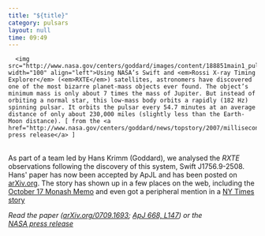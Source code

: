 ```yaml
---
title: "${title}"
category: pulsars
layout: null
time: 09:49
---
```

<!-- converted from blosxom format post by dkg 22.1.2022 -->
<!-- created by convert.pl on Mon Jan 30 23:14:15 EST 2012 -->
<!-- converted from ../2007/09/nasa-astronomers-find-bizarre-planet.html -->
<!-- Post timestamp Monday, September 17, 2007 5:49 PM -->
<!-- touch -t 200709171749 -->
<!-- Labels: none -->
      <img src="http://www.nasa.gov/centers/goddard/images/content/188851main1_pulsarplanet_1.jpg" width="100" align="left">Using NASA’s Swift and <em>Rossi X-ray Timing Explorer</em> (<em>RXTE</em>) satellites, astronomers have discovered one of the most bizarre planet-mass objects ever found. The object’s minimum mass is only about 7 times the mass of Jupiter. But instead of orbiting a normal star, this low-mass body orbits a rapidly (182 Hz) spinning pulsar. It orbits the pulsar every 54.7 minutes at an average distance of only about 230,000 miles (slightly less than the Earth-Moon distance). [ from the <a href="http://www.nasa.gov/centers/goddard/news/topstory/2007/millisecond_pulsar.html">NASA press release</a> ]
<br>
As part of a team led by Hans Krimm (Goddard), we analysed the <em>RXTE</em> observations following the discovery of this system, Swift J1756.9-2508. Hans' paper has now been accepted by ApJL and has been posted on <a href="http://arxiv.org/abs/0709.1693">arXiv.org</a>. The story has shown up in a few places on the web, including the <a href="http://www.monash.edu.au/news/monashmemo/stories/20071017/NASA.html">October 17 Monash Memo</a> and even got a peripheral mention in a <a href="http://www.nytimes.com/2007/09/12/science/space/12cnd-planet.html?_r=1&hp&oref=slogin">NY Times story</a><p>
<em>Read the paper (<a href="http://arxiv.org/abs/0709.1693">arXiv.org/0709.1693</a>; <a href="http://adsabs.harvard.edu/abs/2007ApJ...668L.147K">ApJ 668, L147</a>) or the <br>
<a href="http://www.nasa.gov/centers/goddard/news/topstory/2007/millisecond_pulsar.html">NASA press release</a></em>

